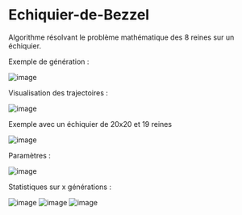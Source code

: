 # Echiquier-de-Bezzel
Algorithme résolvant le problème mathématique des 8 reines sur un échiquier.

Exemple de génération :  

![image](https://user-images.githubusercontent.com/56195432/159142410-ed2b938b-453f-480a-956d-070be01f8c65.png)

Visualisation des trajectoires :  

![image](https://user-images.githubusercontent.com/56195432/159142422-c53ceb58-0788-4e4f-a94a-7239e902a400.png)

Exemple avec un échiquier de 20x20 et 19 reines

![image](https://user-images.githubusercontent.com/56195432/159142456-ac8dddc7-c4ee-4040-937f-b9a33c2db528.png)

Paramètres :

![image](https://user-images.githubusercontent.com/56195432/159142458-353dfe1b-c981-4a46-ad24-0656d7d94677.png)

Statistiques sur x générations :

![image](https://user-images.githubusercontent.com/56195432/159142489-1f42d40b-8227-4a0e-b553-043906c7a87d.png)
![image](https://user-images.githubusercontent.com/56195432/159142493-0f2e89de-6d84-402a-9d75-c0d7537de85c.png)
![image](https://user-images.githubusercontent.com/56195432/159142500-670a5ca8-002e-4cfd-95aa-867d8b036b1f.png)

